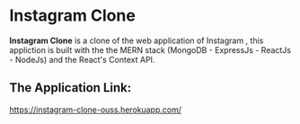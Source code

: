 # Instagram Clone

**Instagram Clone** is a clone of the web application of Instagram , this appliction is built with the the MERN stack (MongoDB - ExpressJs - ReactJs - NodeJs) and the React's Context API.

## The Application Link:

https://instagram-clone-ouss.herokuapp.com/
